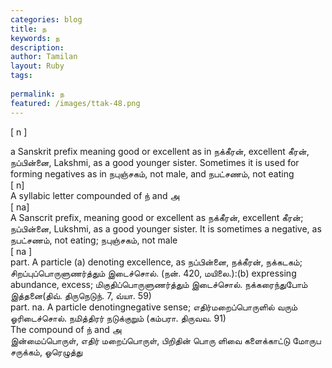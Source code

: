 ```yaml
---
categories: blog
title: ந
keywords: ந
description: 
author: Tamilan
layout: Ruby
tags: 
 
permalink: ந
featured: /images/ttak-48.png
---
```

  
[ n ]  
  
a Sanskrit prefix meaning good or excellent as in நக்கீரன், excellent கீரன், நப்பின்னை, Lakshmi, as a good younger sister. Sometimes it is used for forming negatives as in நபுஞ்சகம், not male, and நபட்சணம், not eating  
[ n]  
A syllabic letter compounded of ந் and அ  
[ na]  
A Sanscrit prefix, meaning good or excellent as நக்கீரன், excellent கீரன்; நப்பின்னை, Lukshmi, as a good younger sister. It is sometimes a negative, as நபட்சணம், not eating; நபுஞ்சகம், not male  
[ na ]  
part. A particle (a) denoting excellence, as நப்பின்னை, நக்கீரன், நக்கடகம்; சிறப்புப்பொருளுணர்த்தும் இடைச்சொல். (நன். 420, மயிலை.):(b) expressing abundance, excess; மிகுதிப்பொருளுணர்த்தும் இடைச்சொல். நக்கரைந்துபோம் இத்தனை(திவ். திருநெடுந். 7, வ்யா. 59)  
part. na. A particle denotingnegative sense; எதிர்மறைப்பொருளில் வரும் ஓரிடைச்சொல். நமித்திரர் நடுக்குறும் (கம்பரா. திருவவ. 91)  
The compound of ந் and அ  
இன்மைப்பொருள், எதிர் மறைப்பொருள், பிறிதின் பொரு ளிவை களைக்காட்டு மோருப சருக்கம், ஓரெழுத்து